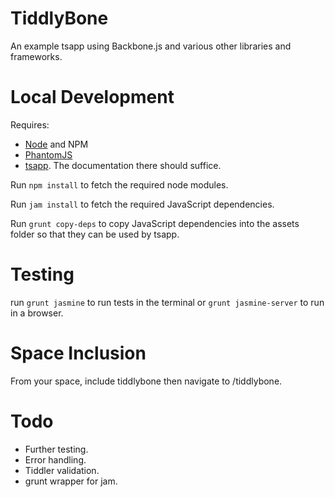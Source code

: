 TiddlyBone
==========

An example tsapp using Backbone.js and various other libraries and frameworks.

Local Development
=================

Requires:

* [Node](http://nodejs.org/) and NPM
* [PhantomJS](http://phantomjs.org/)
* [tsapp](https://github.com/cdent/tsapp).  The documentation there should suffice.

Run `npm install` to fetch the required node modules.

Run `jam install` to fetch the required JavaScript dependencies.

Run `grunt copy-deps` to copy JavaScript dependencies into the assets folder so that they can be used by tsapp.

Testing
=======

run `grunt jasmine` to run tests in the terminal or `grunt jasmine-server` to run in a browser.

Space Inclusion
===============

From your space, include tiddlybone then navigate to /tiddlybone.

Todo
====

* Further testing.
* Error handling.
* Tiddler validation.
* grunt wrapper for jam.